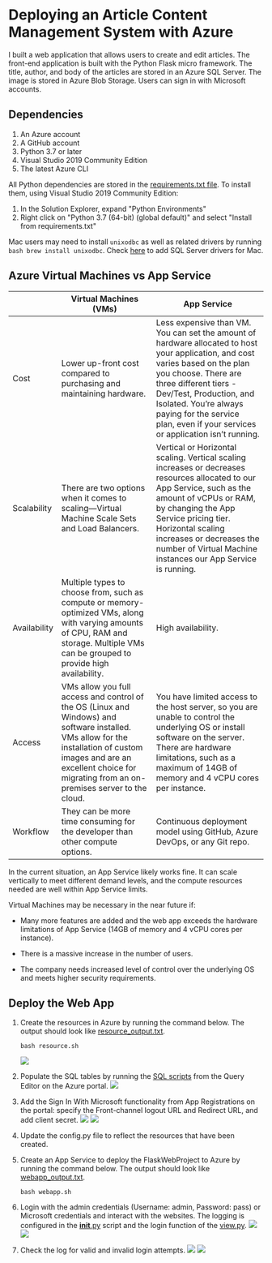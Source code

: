 # Deploying an Article Content Management System with Azure
I built a web application that allows users to create and edit articles. The front-end application is built with the Python Flask micro framework. The title, author, and body of the articles are stored in an Azure SQL Server. The image is stored in Azure Blob Storage. Users can sign in with Microsoft accounts.

## Dependencies
1. An Azure account
2. A GitHub account
3. Python 3.7 or later
4. Visual Studio 2019 Community Edition 
5. The latest Azure CLI

All Python dependencies are stored in the [requirements.txt file](https://github.com/iDataist/Deploy-a-Content-Management-System-to-Azure/blob/main/requirements.txt). To install them, using Visual Studio 2019 Community Edition:
1. In the Solution Explorer, expand "Python Environments"
2. Right click on "Python 3.7 (64-bit) (global default)" and select "Install from requirements.txt"

Mac users may need to install `unixodbc` as well as related drivers by running ```bash brew install unixodbc```. Check [here](https://docs.microsoft.com/en-us/sql/connect/odbc/linux-mac/install-microsoft-odbc-driver-sql-server-macos?view=sql-server-ver15) to add SQL Server drivers for Mac.

## Azure Virtual Machines vs App Service


|              | Virtual Machines (VMs)                                                                                                                                                                                                          | App Service                                                                                                                                                                                                                                                                                                       |
|--------------|--------------------------------------------------------------------------------------------------------------------------------------------------------------------------------------------------------------------------------|-------------------------------------------------------------------------------------------------------------------------------------------------------------------------------------------------------------------------------------------------------------------------------------------------------------------|
| Cost         | Lower up-front cost compared to purchasing and maintaining hardware.                                                                                                                                                           | Less expensive than VM. You can set the amount of hardware allocated to host your application, and cost varies based on the plan you choose. There are three different tiers - Dev/Test, Production, and Isolated. You’re always paying for the service plan, even if your services or application isn’t running. |
| Scalability  | There are two options when it comes to scaling—Virtual Machine Scale Sets and Load Balancers.                                                                                                                                  | Vertical or Horizontal scaling. Vertical scaling increases or decreases resources allocated to our App Service, such as the amount of vCPUs or RAM, by changing the App Service pricing tier. Horizontal scaling increases or decreases the number of Virtual Machine instances our App Service is running.       |
| Availability | Multiple types to choose from, such as compute or memory-optimized VMs, along with varying amounts of CPU, RAM and storage. Multiple VMs can be grouped to provide high availability.                                          | High availability.                                                                                                                                                                                                                                                                                                |
| Access       | VMs allow you full access and control of the OS (Linux and Windows) and software installed. VMs allow for the installation of custom images and are an excellent choice for migrating from an on-premises server to the cloud. | You have limited access to the host server, so you are unable to control the underlying OS or install software on the server. There are hardware limitations, such as a maximum of 14GB of memory and 4 vCPU cores per instance.                                                                                  |
| Workflow     | They can be more time consuming for the developer than other compute options.                                                                                                                                                  | Continuous deployment model using GitHub, Azure DevOps, or any Git repo.                                                                                                                                                                                                                                          |

In the current situation, an App Service likely works fine. It can scale vertically to meet different demand levels, and the compute resources needed are well within App Service limits.

Virtual Machines may be necessary in the near future if:

- Many more features are added and the web app exceeds the hardware limitations of App Service (14GB of memory and 4 vCPU cores per instance).

- There is a massive increase in the number of users.

- The company needs increased level of control over the underlying OS and meets higher security requirements.

## Deploy the Web App
1. Create the resources in Azure by running the command below. The output should look like [resource_output.txt](https://github.com/iDataist/Deploy-a-Content-Management-System-to-Azure/blob/main/Output/resource_output.txt). 
    ```
    bash resource.sh
    ```
    ![](output/resource-group.png)

2. Populate the SQL tables by running the [SQL scripts](https://github.com/iDataist/Deploy-a-Content-Management-System-to-Azure/tree/main/SqlScripts) from the Query Editor on the Azure portal.
![](output/sqldb.png)

3. Add the Sign In With Microsoft functionality from App Registrations on the portal: specify the Front-channel logout URL and Redirect URL, and add client secret. 
![](output/app-registration.png)
![](output/client-secret.png)

4. Update the config.py file to reflect the resources that have been created.
5. Create an App Service to deploy the FlaskWebProject to Azure by running the command below. The output should look like [webapp_output.txt](https://github.com/iDataist/Deploy-a-Content-Management-System-to-Azure/blob/main/Output/webapp_output.txt). 
    ```
    bash webapp.sh
    ```
6. Login with the admin credentials (Username: admin, Password: pass) or Microsoft credentials and interact with the websites. The logging is configured in the [__init__.py](https://github.com/iDataist/Deploy-a-Content-Management-System-to-Azure/blob/main/FlaskWebProject/__init__.py) script and the login function of the [view.py](https://github.com/iDataist/Deploy-a-Content-Management-System-to-Azure/blob/main/FlaskWebProject/views.py).
![](output/posts.png)
![](output/sqldb-posts.png)
7. Check the log for valid and invalid login attempts. 
![](output/log-in-successfully.png)
![](output/invalid-login.png)